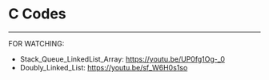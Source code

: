 # C Codes
-------------------------
FOR WATCHING:

  - Stack_Queue_LinkedList_Array: https://youtu.be/UP0fg1Og-_0
  - Doubly_Linked_List: https://youtu.be/sf_W6H0s1so
